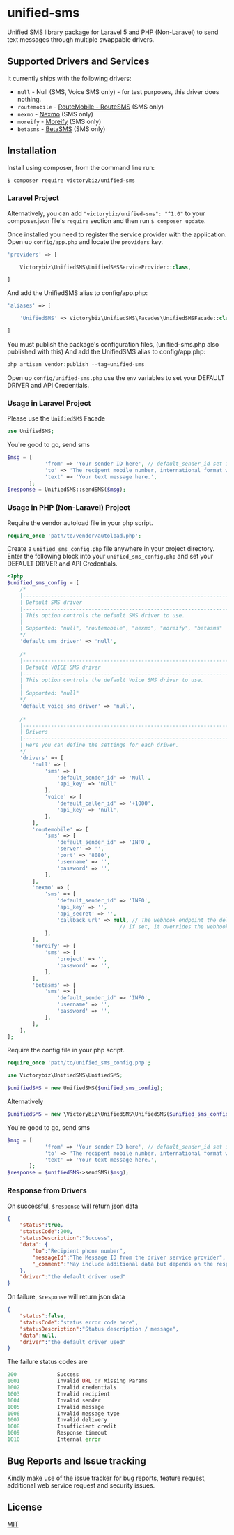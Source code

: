 # unified-sms
Unified SMS library package for Laravel 5 and PHP (Non-Laravel) to send text messages through multiple swappable drivers.

## Supported Drivers and Services
It currently ships with the following drivers:

* `null` - Null (SMS, Voice SMS only) - for test purposes, this driver does nothing.
* `routemobile` - [RouteMobile - RouteSMS](http://routemobile.com/) (SMS only)
* `nexmo` - [Nexmo](http://nexmo.com/) (SMS only)
* `moreify` - [Moreify](http://moreify.com/) (SMS only)
* `betasms` - [BetaSMS](http://betasms.com/) (SMS only)

## Installation
Install using composer, from the command line run:

```bash
$ composer require victorybiz/unified-sms
```
### Laravel Project
Alternatively, you can add `"victorybiz/unified-sms": "^1.0"` to your composer.json file's `require` section and 
then run `$ composer update`.

Once installed you need to register the service provider with the application. Open up `config/app.php` and locate the `providers` key.

```php
'providers' => [

    Victorybiz\UnifiedSMS\UnifiedSMSServiceProvider::class,

]
```
And add the UnifiedSMS alias to config/app.php:
```php
'aliases' => [

	'UnifiedSMS' => Victorybiz\UnifiedSMS\Facades\UnifiedSMSFacade::class,

]
```
You must publish the package's configuration files, (unified-sms.php also published with this)
And add the UnifiedSMS alias to config/app.php:
```php
php artisan vendor:publish --tag=unified-sms
```
Open up `config/unified-sms.php` use the `env` variables to set your DEFAULT DRIVER and API Credentials.

### Usage in Laravel Project
Please use the `UnifiedSMS` Facade
```php
use UnifiedSMS;
```
You're good to go, send sms
```php
$msg = [
			'from' => 'Your sender ID here', // default_sender_id set in config file will be used if this line is removed or comment out
			'to' => 'The recipent mobile number, international format without the leading plus (+)',
			'text' => 'Your text message here.',
	   ];
$response = UnifiedSMS::sendSMS($msg);
```


### Usage in PHP (Non-Laravel) Project
Require the vendor autoload file in your php script.

```php
require_once 'path/to/vendor/autoload.php';
```
Create a `unified_sms_config.php` file anywhere in your project directory.
Enter the following block into your `unified_sms_config.php` and set your DEFAULT DRIVER and API Credentials.
```php
<?php
$unified_sms_config = [
    /*
    |--------------------------------------------------------------------------
    | Default SMS driver
    |--------------------------------------------------------------------------
    | This option controls the default SMS driver to use.
    |
    | Supported: "null", "routemobile", "nexmo", "moreify", "betasms"
    */
    'default_sms_driver' => 'null',
	
	/*
    |--------------------------------------------------------------------------
    | Default VOICE SMS driver
    |--------------------------------------------------------------------------
    | This option controls the default Voice SMS driver to use.
    |
    | Supported: "null"
    */
    'default_voice_sms_driver' => 'null',
	
    /*
    |--------------------------------------------------------------------------
    | Drivers
    |--------------------------------------------------------------------------
    | Here you can define the settings for each driver. 
    */
    'drivers' => [
		'null' => [
			'sms' => [
				'default_sender_id' => 'Null',
				'api_key' => 'null'
			],
			'voice' => [
				'default_caller_id' => '+1000',
				'api_key' => 'null',
			],            
		],
		'routemobile' => [
			'sms' => [
				'default_sender_id' => 'INFO',
				'server' => '',
				'port' => '8080',
				'username' => '',
				'password' => '',
			],          
		],
		'nexmo' => [
			'sms' => [
				'default_sender_id' => 'INFO',
				'api_key' => '',
				'api_secret' => '',
				'callback_url' => null, // The webhook endpoint the delivery receipt for this sms is sent to. 
									// If set, it overrides the webhook endpoint you set in Dashboard 
			], 
		],
		'moreify' => [
			'sms' => [
				'project' => '',
				'password' => '',
			], 
		],
		'betasms' => [
			'sms' => [
				'default_sender_id' => 'INFO',
				'username' => '',
				'password' => '',
			], 
		],
	],
];
```
Require the config file in your php script.
```php
require_once 'path/to/unified_sms_config.php';
```

```php
use Victorybiz\UnifiedSMS\UnifiedSMS;

$unifiedSMS = new UnifiedSMS($unified_sms_config); 
```
Alternatively
```php
$unifiedSMS = new \Victorybiz\UnifiedSMS\UnifiedSMS($unified_sms_config);
```
You're good to go, send sms
```php
$msg = [
			'from' => 'Your sender ID here', // default_sender_id set in config file will be used if this line is removed or comment out
			'to' => 'The recipent mobile number, international format without the leading plus (+)',
			'text' => 'Your text message here.',
	   ];
$response = $unifiedSMS->sendSMS($msg);
```
### Response from Drivers
On successful, `$response` will return json data
```json
{
	"status":true,
	"statusCode":200,
	"statusDescription":"Success",
	"data": {
		"to":"Recipient phone number",
		"messageId":"The Message ID from the driver service provider",
		"_comment":"May include additional data but depends on the response from the driver service provider"
	},
	"driver":"the default driver used"
}
```
On failure, `$response` will return json data
```json
{
	"status":false,
	"statusCode":"status error code here",
	"statusDescription":"Status description / message",
	"data":null,
	"driver":"the default driver used"
}
```
The failure status codes are
```php
200				Success
1001			Invalid URL or Missing Params
1002			Invalid credentials
1003			Invalid recipient
1004			Invalid sender
1005			Invalid message
1006			Invalid message type
1007			Invalid delivery
1008			Insufficient credit
1009			Response timeout
1010			Internal error
```

## Bug Reports and Issue tracking 

Kindly make use of the issue tracker for bug reports, feature request, additional web service request and security issues. 

## License
[MIT](http://opensource.org/licenses/MIT) 





